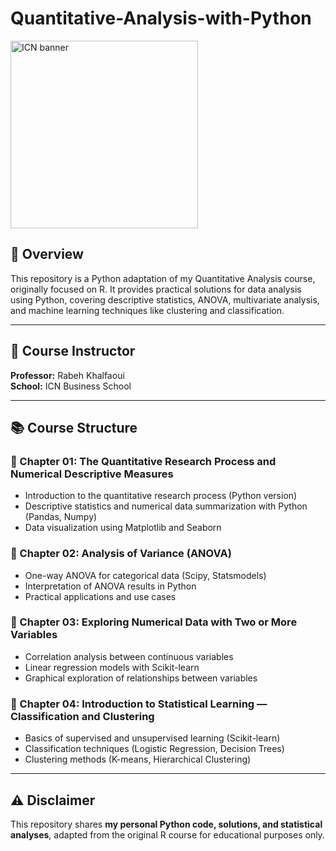 # Quantitative-Analysis-with-Python

<img src="https://prep-me.co/wp-content/uploads/2024/04/ICN-Business-School.png" alt="ICN banner" width="300"/>

## 🎯 Overview

This repository is a Python adaptation of my Quantitative Analysis course, originally focused on R. It provides practical solutions for data analysis using Python, covering descriptive statistics, ANOVA, multivariate analysis, and machine learning techniques like clustering and classification.

---

## 🏫 Course Instructor  
**Professor:** Rabeh Khalfaoui  
**School:** ICN Business School  

---

## 📚 Course Structure

### 📌 Chapter 01: The Quantitative Research Process and Numerical Descriptive Measures
- Introduction to the quantitative research process (Python version)
- Descriptive statistics and numerical data summarization with Python (Pandas, Numpy)
- Data visualization using Matplotlib and Seaborn

### 📌 Chapter 02: Analysis of Variance (ANOVA)
- One-way ANOVA for categorical data (Scipy, Statsmodels)
- Interpretation of ANOVA results in Python
- Practical applications and use cases

### 📌 Chapter 03: Exploring Numerical Data with Two or More Variables
- Correlation analysis between continuous variables
- Linear regression models with Scikit-learn
- Graphical exploration of relationships between variables

### 📌 Chapter 04: Introduction to Statistical Learning — Classification and Clustering
- Basics of supervised and unsupervised learning (Scikit-learn)
- Classification techniques (Logistic Regression, Decision Trees)
- Clustering methods (K-means, Hierarchical Clustering)

---

## ⚠️ Disclaimer

This repository shares **my personal Python code, solutions, and statistical analyses**, adapted from the original R course for educational purposes only.
